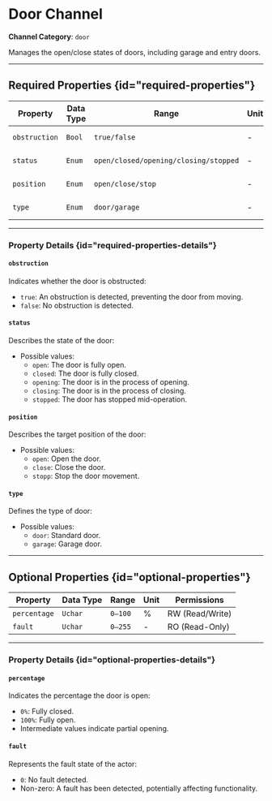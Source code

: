 # Door Channel

**Channel Category**: `door`

Manages the open/close states of doors, including garage and entry doors.

---

## Required Properties {id="required-properties"}

| **Property**  | **Data Type** | **Range**                             | **Unit** | **Permissions** |
|---------------|---------------|---------------------------------------|----------|-----------------|
| `obstruction` | `Bool`        | `true/false`                          | -        | RO (Read-Only)  |
| `status`      | `Enum`        | `open/closed/opening/closing/stopped` | -        | RO (Read-Only)  |
| `position`    | `Enum`        | `open/close/stop`                     | -        | RW (Read/Write) |
| `type`        | `Enum`        | `door/garage`                         | -        | RO (Read-Only)  |

---

### Property Details {id="required-properties-details"}

#### `obstruction`

Indicates whether the door is obstructed:

- `true`: An obstruction is detected, preventing the door from moving.
- `false`: No obstruction is detected.

#### `status`

Describes the state of the door:

- Possible values:
    - `open`: The door is fully open.
    - `closed`: The door is fully closed.
    - `opening`: The door is in the process of opening.
    - `closing`: The door is in the process of closing.
    - `stopped`: The door has stopped mid-operation.

#### `position`

Describes the target position of the door:

- Possible values:
    - `open`: Open the door.
    - `close`: Close the door.
    - `stopp`: Stop the door movement.

#### `type`

Defines the type of door:

- Possible values:
  - `door`: Standard door.
  - `garage`: Garage door.

---

## Optional Properties {id="optional-properties"}

| **Property**  | **Data Type** | **Range** | **Unit** | **Permissions** |
|---------------|---------------|-----------|----------|-----------------|
| `percentage`  | `Uchar `      | `0–100`   | %        | RW (Read/Write) |
| `fault`       | `Uchar`       | `0–255`   | -        | RO (Read-Only)  |

---

### Property Details {id="optional-properties-details"}

#### `percentage`

Indicates the percentage the door is open:

- `0%`: Fully closed.
- `100%`: Fully open.
- Intermediate values indicate partial opening.

#### `fault`

Represents the fault state of the actor:

- `0`: No fault detected.
- Non-zero: A fault has been detected, potentially affecting functionality.
